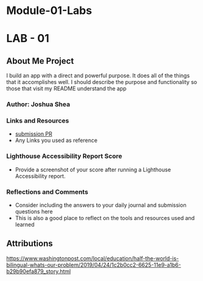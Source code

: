 # Module-01-Labs
# LAB - 01

## About Me Project

I build an app with a direct and powerful purpose. It does all of the things that it accomplishes well. I should describe the purpose and functionality so those that visit my README understand the app

### Author: Joshua Shea

### Links and Resources

* [submission PR](http://xyz.com)
* Any Links you used as reference

### Lighthouse Accessibility Report Score

* Provide a screenshot of your score after running a Lighthouse Accessibility report.

### Reflections and Comments

* Consider including the answers to your daily journal and submission questions here
* This is also a good place to reflect on the tools and resources used and learned

## Attributions
https://www.washingtonpost.com/local/education/half-the-world-is-bilingual-whats-our-problem/2019/04/24/1c2b0cc2-6625-11e9-a1b6-b29b90efa879_story.html 
